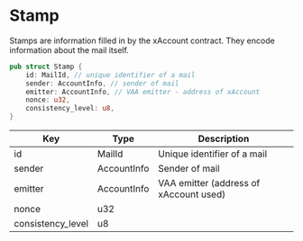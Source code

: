 # Stamp

Stamps are information filled in by the xAccount contract. They encode information about the mail itself.&#x20;



```rust
pub struct Stamp {
    id: MailId, // unique identifier of a mail 
    sender: AccountInfo, // sender of mail 
    emitter: AccountInfo, // VAA emitter - address of xAccount
    nonce: u32, 
    consistency_level: u8, 
}
```

| Key                | Type        | Description                            |
| ------------------ | ----------- | -------------------------------------- |
| id                 | MailId      | Unique identifier of a mail            |
| sender             | AccountInfo | Sender of mail                         |
| emitter            | AccountInfo | VAA emitter (address of xAccount used) |
| nonce              | u32         |                                        |
| consistency\_level | u8          |                                        |
